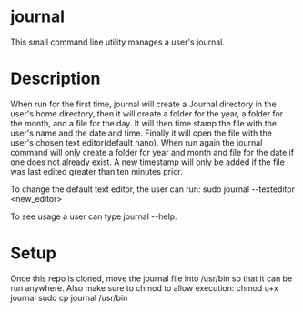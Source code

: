 # journal
This small command line utility manages a user's journal.

# Description
When run for the first time, journal will create a Journal directory in the user's home directory, then it will create a folder for the year, a folder for the month, and a file for the day. It will then time stamp the file with the user's name and the date and time. Finally it will open the file with the user's chosen text editor(default nano). When run again the journal command will only create a folder for year and month and file for the date if one does not already exist. A new timestamp will only be added if the file was last edited greater than ten minutes prior.

To change the default text editor, the user can run:
sudo journal --texteditor <new_editor>

To see usage a user can type journal --help.

# Setup
Once this repo is cloned, move the journal file into /usr/bin so that it can be run anywhere. Also make sure to chmod to allow execution:
chmod u+x journal
sudo cp journal /usr/bin
